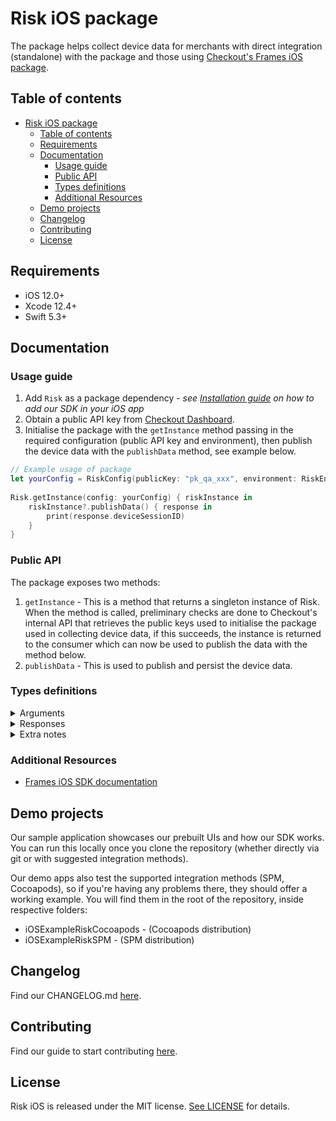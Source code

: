 #  Risk iOS package
<!-- TODO: Uncomment when repo is public (https://checkout.atlassian.net/browse/PRISM-10088) -->
<!-- [![CocoaPods Compatible](https://img.shields.io/cocoapods/v/Risk.svg)](https://img.shields.io/cocoapods/v/Risk)
![GitHub release (latest by date)](https://img.shields.io/github/v/release/checkout/checkout-risk-sdk-ios?label=spm)
[![Platform](https://img.shields.io/cocoapods/p/Risk.svg?style=flat)]()
![license](https://img.shields.io/github/license/checkout/checkout-risk-sdk-ios.svg) -->
The package helps collect device data for merchants with direct integration (standalone) with the package and those using [Checkout's Frames iOS package](https://github.com/checkout/frames-ios).

## Table of contents
- [Risk iOS package](#risk-ios-package)
  - [Table of contents](#table-of-contents)
  - [Requirements](#requirements)
  - [Documentation](#documentation)
    - [Usage guide](#usage-guide)
    - [Public API](#public-api)
    - [Types definitions](#types-definitions)
    - [Additional Resources](#additional-resources)
  - [Demo projects](#demo-projects)
  - [Changelog](#changelog)
  - [Contributing](#contributing)
  - [License](#license)


## Requirements
- iOS 12.0+
- Xcode 12.4+
- Swift 5.3+

## Documentation
### Usage guide
  1. Add `Risk` as a package dependency - _see [Installation guide](https://github.com/checkout/checkout-risk-sdk-ios/blob/main/.github/partial-readmes/Integration.md) on how to add our SDK in your iOS app_
  2. Obtain a public API key from [Checkout Dashboard](https://dashboard.checkout.com/developers/keys).
  3. Initialise the package with the `getInstance` method passing in the required configuration (public API key and environment), then publish the device data with the `publishData` method, see example below.
```swift
// Example usage of package
let yourConfig = RiskConfig(publicKey: "pk_qa_xxx", environment: RiskEnvironment.qa)
            
Risk.getInstance(config: yourConfig) { riskInstance in
    riskInstance?.publishData() { response in
        print(response.deviceSessionID)
    }
}
 ```

### Public API
The package exposes two methods:
1. `getInstance` - This is a method that returns a singleton instance of Risk. When the method is called, preliminary checks are done to Checkout's internal API that retrieves the public keys used to initialise the package used in collecting device data, if this succeeds, the instance is returned to the consumer which can now be used to publish the data with the method below.
2. `publishData` - This is used to publish and persist the device data.


### Types definitions
<details>
<summary>Arguments</summary>

```swift
public enum RiskEnvironment {
    case qa
    case sandbox
    case prod
}

public struct RiskConfig {
    public let publicKey: String
    public let environment: RiskEnvironment
    public let framesMode: Bool
    
    public init(publicKey: String, environment: RiskEnvironment, framesMode: Bool = false) {
        self.publicKey = publicKey
        self.environment = environment
        self.framesMode = framesMode
    }
}

```
</details>

<details>
<summary>Responses</summary>

```swift
public struct PublishRiskData {
    public let deviceSessionID: String
}

public enum RiskError: Error, Equatable {
    case description(String)
    
    var localizedDescription: String {
        switch self {
        case .description(let errorMessage):
            return errorMessage
        }
    }
}
```
</details>

<details>
<summary>Extra notes</summary>

```swift
public class Risk {
  private static var sharedInstance: Risk?
  ...
  
  public static func getInstance(config: RiskConfig, completion: @escaping (Risk?) -> Void) {
        ...
        // Early return of the shared instance if the method is called multiple times
        // If preliminary checks the `sharedInstance` is returned else `nil` is returned
  } 

  public func publishData(cardToken: String? = nil, completion: @escaping (Result<PublishRiskData, RiskError>) -> Void) {
        ...
  }
}
```
</details>

### Additional Resources
<!-- TODO: Add website documentation link here (https://checkout.atlassian.net/browse/PRISM-10088) - [Risk iOS SDK documentation](https://docs.checkout.com/risk/overview) -->
- [Frames iOS SDK documentation](https://www.checkout.com/docs/developer-resources/sdks/frames-ios-sdk)

## Demo projects
Our sample application showcases our prebuilt UIs and how our SDK works. You can run this locally once you clone the repository (whether directly via git or with suggested integration methods).

Our demo apps also test the supported integration methods (SPM, Cocoapods), so if you're having any problems there, they should offer a working example. You will find them in the root of the repository, inside respective folders:
- iOSExampleRiskCocoapods - (Cocoapods distribution)
- iOSExampleRiskSPM - (SPM distribution)
 
## Changelog
Find our CHANGELOG.md [here](https://github.com/checkout/checkout-risk-sdk-ios/blob/main/.github/CHANGELOG.md).

## Contributing
Find our guide to start contributing [here](https://github.com/checkout/checkout-risk-sdk-ios/blob/main/.github/CONTRIBUTING.md).

## License
Risk iOS is released under the MIT license. [See LICENSE](https://github.com/checkout/checkout-risk-sdk-ios/blob/main/LICENSE) for details.
